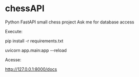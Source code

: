 # chessAPI

Python FastAPI small chess project
Ask me for database access

Execute:

pip install -r requirements.txt

uvicorn app.main:app --reload

Acesse:

http://127.0.0.1:8000/docs
